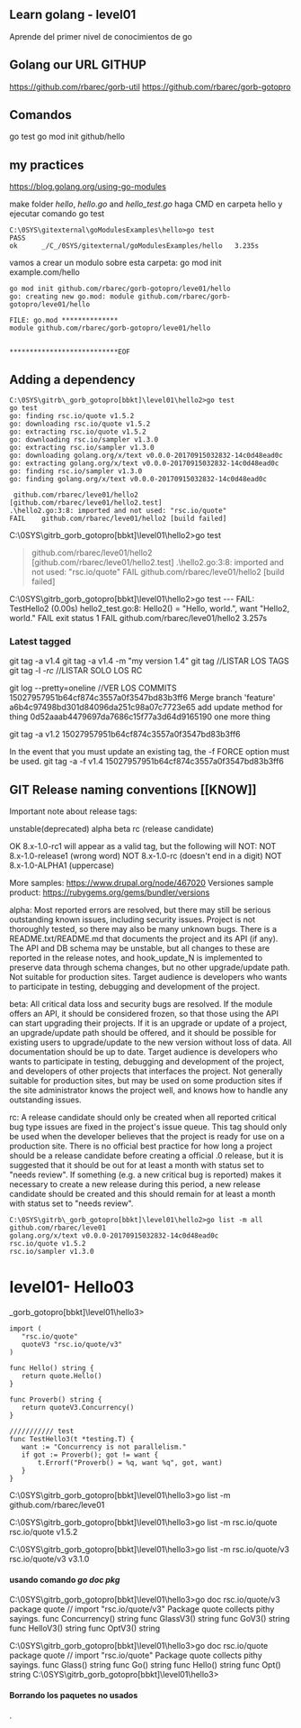 ## Learn golang - level01

Aprende del primer nivel de conocimientos de go

## Golang our URL GITHUP
https://github.com/rbarec/gorb-util
https://github.com/rbarec/gorb-gotopro


## Comandos
go test
go mod init github/hello


##  my practices
https://blog.golang.org/using-go-modules

make  folder *hello*,  *hello.go* and *hello_test.go*
haga CMD en carpeta hello y ejecutar comando
go test

```
C:\0SYS\gitexternal\goModulesExamples\hello>go test
PASS
ok      _/C_/0SYS/gitexternal/goModulesExamples/hello   3.235s
```

vamos a crear un modulo sobre esta carpeta:
go mod init example.com/hello


```
go mod init github.com/rbarec/gorb-gotopro/leve01/hello
go: creating new go.mod: module github.com/rbarec/gorb-gotopro/leve01/hello

FILE: go.mod **************
module github.com/rbarec/gorb-gotopro/leve01/hello


***************************EOF

```


## Adding a dependency

```
C:\0SYS\gitrb\_gorb_gotopro[bbkt]\level01\hello2>go test
go test
go: finding rsc.io/quote v1.5.2
go: downloading rsc.io/quote v1.5.2
go: extracting rsc.io/quote v1.5.2
go: downloading rsc.io/sampler v1.3.0
go: extracting rsc.io/sampler v1.3.0
go: downloading golang.org/x/text v0.0.0-20170915032832-14c0d48ead0c
go: extracting golang.org/x/text v0.0.0-20170915032832-14c0d48ead0c
go: finding rsc.io/sampler v1.3.0
go: finding golang.org/x/text v0.0.0-20170915032832-14c0d48ead0c

 github.com/rbarec/leve01/hello2 [github.com/rbarec/leve01/hello2.test]
.\hello2.go:3:8: imported and not used: "rsc.io/quote"
FAIL    github.com/rbarec/leve01/hello2 [build failed]
```

C:\0SYS\gitrb\_gorb_gotopro[bbkt]\level01\hello2>go test
> github.com/rbarec/leve01/hello2 [github.com/rbarec/leve01/hello2.test]
.\hello2.go:3:8: imported and not used: "rsc.io/quote"
FAIL    github.com/rbarec/leve01/hello2 [build failed]

C:\0SYS\gitrb\_gorb_gotopro[bbkt]\level01\hello2>go test
--- FAIL: TestHello2 (0.00s)
    hello2_test.go:8: Hello2() = "Hello, world.", want "Hello2, world."
FAIL
exit status 1
FAIL    github.com/rbarec/leve01/hello2 3.257s


### Latest tagged 

git tag -a v1.4
git tag -a v1.4 -m "my version 1.4"
git tag   //LISTAR LOS TAGS
git tag -l *-rc*  //LISTAR SOLO LOS RC

git log --pretty=oneline   //VER LOS COMMITS
15027957951b64cf874c3557a0f3547bd83b3ff6 Merge branch 'feature'
a6b4c97498bd301d84096da251c98a07c7723e65 add update method for thing
0d52aaab4479697da7686c15f77a3d64d9165190 one more thing

git tag -a v1.2 15027957951b64cf874c3557a0f3547bd83b3ff6

In the event that you must update an existing tag, the -f FORCE option must be used.
git tag -a -f v1.4 15027957951b64cf874c3557a0f3547bd83b3ff6



## GIT Release naming conventions [[KNOW]]

Important note about release tags:

unstable(deprecated)
alpha
beta
rc  (release candidate)

OK  8.x-1.0-rc1 will appear as a valid tag, but the following will NOT:
NOT 8.x-1.0-release1 (wrong word)
NOT 8.x-1.0-rc (doesn't end in a digit)
NOT 8.x-1.0-ALPHA1 (uppercase)

More samples:  https://www.drupal.org/node/467020
Versiones sample product:  https://rubygems.org/gems/bundler/versions

alpha: Most reported errors are resolved, but there may still be serious outstanding known issues, including security issues. Project is not thoroughly tested, so there may also be many unknown bugs. There is a README.txt/README.md that documents the project and its API (if any). The API and DB schema may be unstable, but all changes to these are reported in the release notes, and hook_update_N is implemented to preserve data through schema changes, but no other upgrade/update path. Not suitable for production sites. Target audience is developers who wants to participate in testing, debugging and development of the project.

beta: All critical data loss and security bugs are resolved. If the module offers an API, it should be considered frozen, so that those using the API can start upgrading their projects. If it is an upgrade or update of a project, an upgrade/update path should be offered, and it should be possible for existing users to upgrade/update to the new version without loss of data. All documentation should be up to date. Target audience is developers who wants to participate in testing, debugging and development of the project, and developers of other projects that interfaces the project. Not generally suitable for production sites, but may be used on some production sites if the site administrator knows the project well, and knows how to handle any outstanding issues.

rc: A release candidate should only be created when all reported critical bug type issues are fixed in the project's issue queue. This tag should only be used when the developer believes that the project is ready for use on a production site. There is no official best practice for how long a project should be a release candidate before creating a official .0 release, but it is suggested that it should be out for at least a month with status set to "needs review". If something (e.g. a new critical bug is reported) makes it necessary to create a new release during this period, a new release candidate should be created and this should remain for at least a month with status set to "needs review".

```
C:\0SYS\gitrb\_gorb_gotopro[bbkt]\level01\hello2>go list -m all
github.com/rbarec/leve01
golang.org/x/text v0.0.0-20170915032832-14c0d48ead0c
rsc.io/quote v1.5.2
rsc.io/sampler v1.3.0	
```

# level01- Hello03 
 _gorb_gotopro[bbkt]\level01\hello3>
 
 ````
 import (
	"rsc.io/quote"
	quoteV3 "rsc.io/quote/v3"
)

func Hello() string {
    return quote.Hello()
}

func Proverb() string {
    return quoteV3.Concurrency()
}

/////////// test
func TestHello3(t *testing.T) {
    want := "Concurrency is not parallelism."
    if got := Proverb(); got != want {
        t.Errorf("Proverb() = %q, want %q", got, want)
    }
}

````


C:\0SYS\gitrb\_gorb_gotopro[bbkt]\level01\hello3>go list -m
github.com/rbarec/leve01

C:\0SYS\gitrb\_gorb_gotopro[bbkt]\level01\hello3>go list -m rsc.io/quote
rsc.io/quote v1.5.2

C:\0SYS\gitrb\_gorb_gotopro[bbkt]\level01\hello3>go list -m rsc.io/quote/v3
rsc.io/quote/v3 v3.1.0

#### usando comando  *go doc pkg*

C:\0SYS\gitrb\_gorb_gotopro[bbkt]\level01\hello3>go doc rsc.io/quote/v3
package quote // import "rsc.io/quote/v3"
Package quote collects pithy sayings.
func Concurrency() string
func GlassV3() string
func GoV3() string
func HelloV3() string
func OptV3() string

C:\0SYS\gitrb\_gorb_gotopro[bbkt]\level01\hello3>go doc rsc.io/quote
package quote // import "rsc.io/quote"
Package quote collects pithy sayings.
func Glass() string
func Go() string
func Hello() string
func Opt() string
C:\0SYS\gitrb\_gorb_gotopro[bbkt]\level01\hello3>	


####  Borrando los paquetes no usados
.
